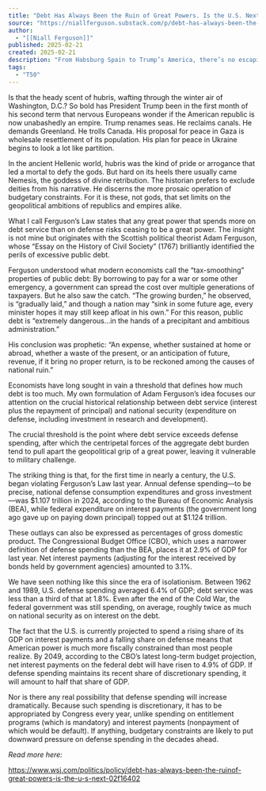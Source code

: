 ```yaml
---
title: "Debt Has Always Been the Ruin of Great Powers. Is the U.S. Next?"
source: "https://niallferguson.substack.com/p/debt-has-always-been-the-ruin-of?utm_source=post-email-title&publication_id=3072903&post_id=157627246&utm_campaign=email-post-title&isFreemail=true&r=7br8e&triedRedirect=true&utm_medium=email"
author:
  - "[[Niall Ferguson]]"
published: 2025-02-21
created: 2025-02-21
description: "From Habsburg Spain to Trump’s America, there’s no escaping the consequences of spending more on interest payments than on defense."
tags:
  - "T50"
---
```

Is that the heady scent of hubris, wafting through the winter air of Washington, D.C.? So bold has President Trump been in the first month of his second term that nervous Europeans wonder if the American republic is now unabashedly an empire. Trump renames seas. He reclaims canals. He demands Greenland. He trolls Canada. His proposal for peace in Gaza is wholesale resettlement of its population. His plan for peace in Ukraine begins to look a lot like partition.

In the ancient Hellenic world, hubris was the kind of pride or arrogance that led a mortal to defy the gods. But hard on its heels there usually came Nemesis, the goddess of divine retribution. The historian prefers to exclude deities from his narrative. He discerns the more prosaic operation of budgetary constraints. For it is these, not gods, that set limits on the geopolitical ambitions of republics and empires alike.

What I call Ferguson’s Law states that any great power that spends more on debt service than on defense risks ceasing to be a great power. The insight is not mine but originates with the Scottish political theorist Adam Ferguson, whose “Essay on the History of Civil Society” (1767) brilliantly identified the perils of excessive public debt.

Ferguson understood what modern economists call the “tax-smoothing” properties of public debt: By borrowing to pay for a war or some other emergency, a government can spread the cost over multiple generations of taxpayers. But he also saw the catch. “The growing burden,” he observed, is “gradually laid,” and though a nation may “sink in some future age, every minister hopes it may still keep afloat in his own.” For this reason, public debt is “extremely dangerous…in the hands of a precipitant and ambitious administration.”

His conclusion was prophetic: “An expense, whether sustained at home or abroad, whether a waste of the present, or an anticipation of future, revenue, if it bring no proper return, is to be reckoned among the causes of national ruin.”

Economists have long sought in vain a threshold that defines how much debt is too much. My own formulation of Adam Ferguson’s idea focuses our attention on the crucial historical relationship between debt service (interest plus the repayment of principal) and national security (expenditure on defense, including investment in research and development).

The crucial threshold is the point where debt service exceeds defense spending, after which the centripetal forces of the aggregate debt burden tend to pull apart the geopolitical grip of a great power, leaving it vulnerable to military challenge.

The striking thing is that, for the first time in nearly a century, the U.S. began violating Ferguson’s Law last year. Annual defense spending—to be precise, national defense consumption expenditures and gross investment—was $1.107 trillion in 2024, according to the Bureau of Economic Analysis (BEA), while federal expenditure on interest payments (the government long ago gave up on paying down principal) topped out at $1.124 trillion.

These outlays can also be expressed as percentages of gross domestic product. The Congressional Budget Office (CBO), which uses a narrower definition of defense spending than the BEA, places it at 2.9% of GDP for last year. Net interest payments (adjusting for the interest received by bonds held by government agencies) amounted to 3.1%.

We have seen nothing like this since the era of isolationism. Between 1962 and 1989, U.S. defense spending averaged 6.4% of GDP; debt service was less than a third of that at 1.8%. Even after the end of the Cold War, the federal government was still spending, on average, roughly twice as much on national security as on interest on the debt.

The fact that the U.S. is currently projected to spend a rising share of its GDP on interest payments and a falling share on defense means that American power is much more fiscally constrained than most people realize. By 2049, according to the CBO’s latest long-term budget projection, net interest payments on the federal debt will have risen to 4.9% of GDP. If defense spending maintains its recent share of discretionary spending, it will amount to half that share of GDP.

Nor is there any real possibility that defense spending will increase dramatically. Because such spending is discretionary, it has to be appropriated by Congress every year, unlike spending on entitlement programs (which is mandatory) and interest payments (nonpayment of which would be default). If anything, budgetary constraints are likely to put downward pressure on defense spending in the decades ahead.

*Read more here:*

https://www.wsj.com/politics/policy/debt-has-always-been-the-ruinof-great-powers-is-the-u-s-next-02f16402